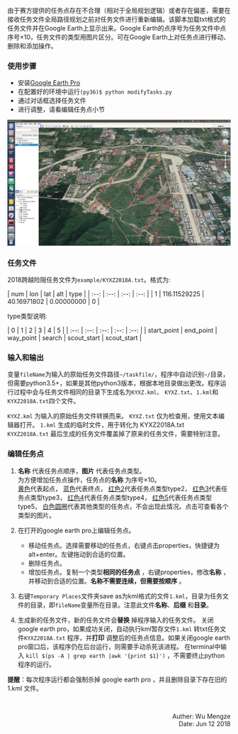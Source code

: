 由于赛方提供的任务点存在不合理（相对于全局规划逻辑）或者存在偏差，需要在接收任务文件全局路径规划之前对任务文件进行重新编辑。该脚本加载txt格式的任务文件并在Google Earth上显示出来。Google Earth的点序号为任务文件中点序号×10，任务文件的类型用图片区分。可在Google Earth上对任务点进行移动、删除和添加操作。

### 使用步骤
- 安装[Google Earth Pro](https://www.google.com/earth/download/gep/agree.html)
- 在配置好的环境中运行`(py36)$ python modifyTasks.py`
- 通过对话框选择任务文件
- 进行调整，请看编辑任务点小节

![](../figure/modify_task_2.png)

### 任务文件
2018跨越险阻任务文件为`example/KYXZ2018A.txt`。格式为:

| num | lon | lat | alt | type |
| :--: | :--: | :--: | :--: |
| 1 | 116.11529225 | 40.16971802 |  0.00000000 | 0 |

type类型说明:

| 0 | 1 | 2 | 3 | 4 | 5 |
| :--: | :--: | :--: | :--: |  :--: | 
| start_point | end_point | way_point | search | scout_start | scout_start |

### 输入和输出
变量`fileName`为输入的原始任务文件路径`~/taskfile/`，程序中自动识别`~/`目录，但需要python3.5+，如果是其他python3版本，根据本地目录做出更改。程序运行过程中会与任务文件相同的目录下生成名为`KYXZ.kml`、 `KYXZ.txt`、`1.kml`和`KYXZ2018A.txt`四个文件。

`KYXZ.kml` 为输入的原始任务文件转换而来。 
`KYXZ.txt` 仅为检查用，使用文本编辑器打开。 
`1.kml` 生成的临时文件，用于转化为 KYXZ2018A.txt   
`KYXZ2018A.txt` 最后生成的任务文件覆盖掉了原来的任务文件，需要特别注意。

### 编辑任务点

1. **名称** 代表任务点顺序，**图片** 代表任务点类型。  
为方便增加任务点操作，任务点的**名称** 为序号×10。  
[⻩色](http://maps.google.com/mapfiles/kml/pushpin/ylw-pushpin.png)代表起点，
[蓝色](http://maps.google.com/mapfiles/kml/pushpin/blue-pushpin.png)代表终点，
[红色2](http://maps.google.com/mapfiles/kml/paddle/2.png)代表任务点类型type2，
[红色3](http://maps.google.com/mapfiles/kml/paddle/3.png)代表任务点类型type3，
[红色4](http://maps.google.com/mapfiles/kml/paddle/4.png)代表任务点类型type4，
[红色5](http://maps.google.com/mapfiles/kml/paddle/5.png)代表任务点类型type5，
[白色圆圈](http://maps.google.com/mapfiles/kml/shapes/placemark_circle.png)代表其他类型的任务点，不会出现此情况。点击可查看各个类型的图片。

2. 在打开的google earth pro上编辑任务点。
    - 移动任务点。选择需要移动的任务点，右键点击properties，快捷键为alt+enter。左键拖动到合适的位置。
    - 删除任务点。
    - 增加任务点。复制一个类型**相同的任务点** ，右键properties，修改**名称** ，并移动到合适的位置。**名称不需要连续，但需要按顺序** 。

3. 右键`Temporary Places`文件夹save as为kml格式的文件`1.kml`，目录为任务文件的目录，即`fileName`变量所在目录。注意此文件**名称**、**后缀** 和**目录**。

4. 生成新的任务文件，新的任务文件会**替换** 掉程序输入的任务文件。  关闭google earth pro，如果成功关闭，自动执行kml暂存文件`1.kml`  转txt任务文件`KYXZ2018A.txt` 程序，并**打印** 调整后的任务点信息。如果关闭google earth pro窗口后，该程序仍在后台运行，则需要手动杀死该进程。
在terminal中输入 `kill $(ps -A | grep earth |awk '{print $1}')` ，不需要终止python程序的运行。

**提醒**：每次程序运行都会强制杀掉 google earth pro  ，并且删除目录下存在旧的 1.kml  文件。

 
<br>
<p align="right"> Auther: Wu Mengze<br>Date: Jun 12 2018</p>
